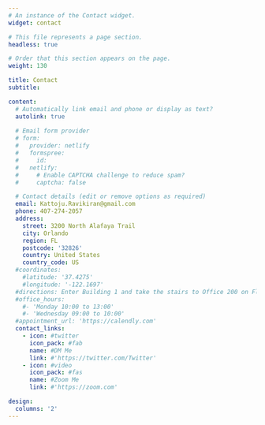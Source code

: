 ```yaml
---
# An instance of the Contact widget.
widget: contact

# This file represents a page section.
headless: true

# Order that this section appears on the page.
weight: 130

title: Contact
subtitle:

content:
  # Automatically link email and phone or display as text?
  autolink: true
  
  # Email form provider
  # form:
  #   provider: netlify
  #   formspree:
  #     id:
  #   netlify:
  #     # Enable CAPTCHA challenge to reduce spam?
  #     captcha: false

  # Contact details (edit or remove options as required)
  email: Kattoju.Ravikiran@gmail.com
  phone: 407-274-2057
  address:
    street: 3200 North Alafaya Trail  
    city: Orlando
    region: FL
    postcode: '32826'
    country: United States
    country_code: US
  #coordinates:
    #latitude: '37.4275'
    #longitude: '-122.1697'
  #directions: Enter Building 1 and take the stairs to Office 200 on Floor 2
  #office_hours:
    #- 'Monday 10:00 to 13:00'
    #- 'Wednesday 09:00 to 10:00'
  #appointment_url: 'https://calendly.com'
  contact_links:
    - icon: #twitter
      icon_pack: #fab
      name: #DM Me
      link: #'https://twitter.com/Twitter'
    - icon: #video
      icon_pack: #fas
      name: #Zoom Me
      link: #'https://zoom.com'

design:
  columns: '2'
---
```

